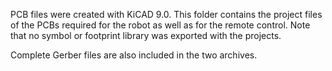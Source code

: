 PCB files were created with KiCAD 9.0. This folder contains the project 
files of the PCBs required for the robot as well as for the remote control. 
Note that no symbol or footprint library was exported with the projects.

Complete Gerber files are also included in the two archives.
